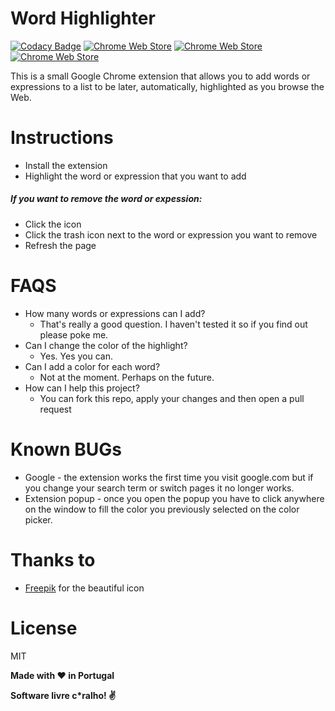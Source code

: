 # Word Highlighter

[![Codacy Badge](https://api.codacy.com/project/badge/Grade/1c22e8796f7743e0bece4694ed33c7e1)](https://www.codacy.com/app/rafaelcpalmeida/Word-Highlighter?utm_source=github.com&amp;utm_medium=referral&amp;utm_content=rafaelcpalmeida/Word-Highlighter&amp;utm_campaign=Badge_Grade) [![Chrome Web Store](https://img.shields.io/chrome-web-store/v/ncjaameocjfjjnjcijikhkhifncjijhn.svg)](https://chrome.google.com/webstore/detail/word-highlighter/ncjaameocjfjjnjcijikhkhifncjijhn) [![Chrome Web Store](https://img.shields.io/chrome-web-store/d/ncjaameocjfjjnjcijikhkhifncjijhn.svg)](https://chrome.google.com/webstore/detail/word-highlighter/ncjaameocjfjjnjcijikhkhifncjijhn) [![Chrome Web Store](https://img.shields.io/chrome-web-store/rating/ncjaameocjfjjnjcijikhkhifncjijhn.svg)](https://chrome.google.com/webstore/detail/word-highlighter/ncjaameocjfjjnjcijikhkhifncjijhn)


This is a small Google Chrome extension that allows you to add words or expressions to a list to be later, automatically, highlighted as you browse the Web.

# Instructions
- Install the extension
- Highlight the word or expression that you want to add

##### If you want to remove the word or expession:
- Click the icon
- Click the trash icon next to the word or expression you want to remove
- Refresh the page

# FAQS
- How many words or expressions can I add?
    - That's really a good question. I haven't tested it so if you find out please poke me.
- Can I change the color of the highlight?
    - Yes. Yes you can.
- Can I add a color for each word?
    - Not at the moment. Perhaps on the future.
- How can I help this project?
    - You can fork this repo, apply your changes and then open a pull request

# Known BUGs
- Google - the extension works the first time you visit google.com but if you change your search term or switch pages it no longer works. 
- Extension popup - once you open the popup you have to click anywhere on the window to fill the color you previously selected on the color picker.

# Thanks to
- [Freepik] for the beautiful icon

# License

MIT

**Made with :heart: in Portugal**

**Software livre c\*ralho! :v:**

[//]: # (These are reference links used in the body of this note and get stripped out when the markdown processor does its job. There is no need to format nicely because it shouldn't be seen. Thanks SO - http://stackoverflow.com/questions/4823468/store-comments-in-markdown-syntax)

   [Freepik]: <http://www.freepik.com/free-photos-vectors/school>